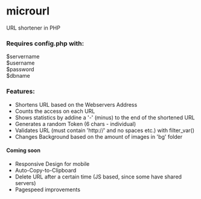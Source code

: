 # microurl
URL shortener in PHP


### Requires config.php with:
$servername<br>
$username<br>
$password<br>
$dbname



### Features:
- Shortens URL based on the Webservers Address
- Counts the access on each URL
- Shows statistics by addine a '-' (minus) to the end of the shortened URL
- Generates a random Token (6 chars - individual)
- Validates URL (must contain 'http://' and no spaces etc.) with filter_var()
- Changes Background based on the amount of images in 'bg' folder

#### Coming soon
- Responsive Design for mobile
- Auto-Copy-to-Clipboard
- Delete URL after a certain time (JS based, since some have shared servers)
- Pagespeed improvements



